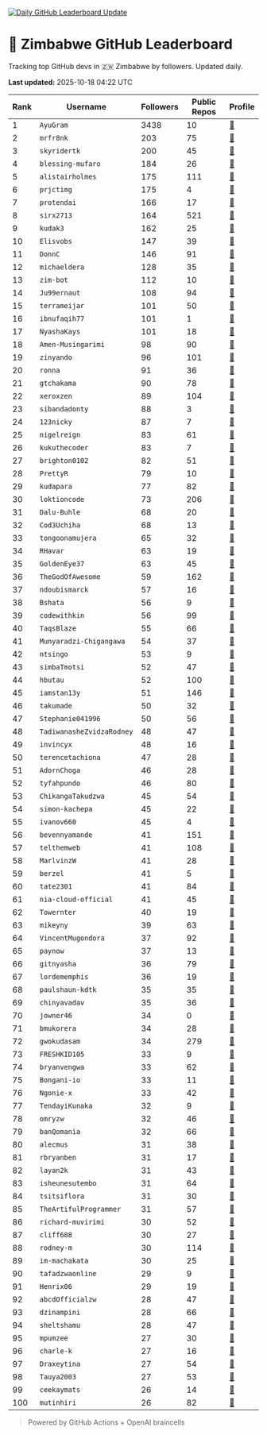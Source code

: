 [![Daily GitHub Leaderboard Update](https://github.com/bevennyamande/zim_leaderboard/actions/workflows/leaderboard.yml/badge.svg)](https://github.com/bevennyamande/zim_leaderboard/actions/workflows/leaderboard.yml)

# 🦍 Zimbabwe GitHub Leaderboard

Tracking top GitHub devs in 🇿🇼 Zimbabwe by followers. Updated daily.

<!-- START LEADERBOARD -->
**Last updated:** 2025-10-18 04:22 UTC  

| Rank | Username | Followers | Public Repos | Profile |
|------|----------|-----------|--------------|---------|
| 1 | `AyuGram` | 3438 | 10 | [🔗](https://github.com/AyuGram) |
| 2 | `mrfr8nk` | 203 | 75 | [🔗](https://github.com/mrfr8nk) |
| 3 | `skyridertk` | 200 | 45 | [🔗](https://github.com/skyridertk) |
| 4 | `blessing-mufaro` | 184 | 26 | [🔗](https://github.com/blessing-mufaro) |
| 5 | `alistairholmes` | 175 | 111 | [🔗](https://github.com/alistairholmes) |
| 6 | `prjctimg` | 175 | 4 | [🔗](https://github.com/prjctimg) |
| 7 | `protendai` | 166 | 17 | [🔗](https://github.com/protendai) |
| 8 | `sirx2713` | 164 | 521 | [🔗](https://github.com/sirx2713) |
| 9 | `kudak3` | 162 | 25 | [🔗](https://github.com/kudak3) |
| 10 | `Elisvobs` | 147 | 39 | [🔗](https://github.com/Elisvobs) |
| 11 | `DonnC` | 146 | 91 | [🔗](https://github.com/DonnC) |
| 12 | `michaeldera` | 128 | 35 | [🔗](https://github.com/michaeldera) |
| 13 | `zim-bot` | 112 | 10 | [🔗](https://github.com/zim-bot) |
| 14 | `Ju99ernaut` | 108 | 94 | [🔗](https://github.com/Ju99ernaut) |
| 15 | `terrameijar` | 101 | 50 | [🔗](https://github.com/terrameijar) |
| 16 | `ibnufaqih77` | 101 | 1 | [🔗](https://github.com/ibnufaqih77) |
| 17 | `NyashaKays` | 101 | 18 | [🔗](https://github.com/NyashaKays) |
| 18 | `Amen-Musingarimi` | 98 | 90 | [🔗](https://github.com/Amen-Musingarimi) |
| 19 | `zinyando` | 96 | 101 | [🔗](https://github.com/zinyando) |
| 20 | `ronna` | 91 | 36 | [🔗](https://github.com/ronna) |
| 21 | `gtchakama` | 90 | 78 | [🔗](https://github.com/gtchakama) |
| 22 | `xeroxzen` | 89 | 104 | [🔗](https://github.com/xeroxzen) |
| 23 | `sibandadonty` | 88 | 3 | [🔗](https://github.com/sibandadonty) |
| 24 | `123nicky` | 87 | 7 | [🔗](https://github.com/123nicky) |
| 25 | `nigelreign` | 83 | 61 | [🔗](https://github.com/nigelreign) |
| 26 | `kukuthecoder` | 83 | 7 | [🔗](https://github.com/kukuthecoder) |
| 27 | `brighton0102` | 82 | 51 | [🔗](https://github.com/brighton0102) |
| 28 | `PrettyR` | 79 | 10 | [🔗](https://github.com/PrettyR) |
| 29 | `kudapara` | 77 | 82 | [🔗](https://github.com/kudapara) |
| 30 | `loktioncode` | 73 | 206 | [🔗](https://github.com/loktioncode) |
| 31 | `Dalu-Buhle` | 68 | 20 | [🔗](https://github.com/Dalu-Buhle) |
| 32 | `Cod3Uchiha` | 68 | 13 | [🔗](https://github.com/Cod3Uchiha) |
| 33 | `tongoonamujera` | 65 | 32 | [🔗](https://github.com/tongoonamujera) |
| 34 | `RHavar` | 63 | 19 | [🔗](https://github.com/RHavar) |
| 35 | `GoldenEye37` | 63 | 45 | [🔗](https://github.com/GoldenEye37) |
| 36 | `TheGodOfAwesome` | 59 | 162 | [🔗](https://github.com/TheGodOfAwesome) |
| 37 | `ndoubismarck` | 57 | 16 | [🔗](https://github.com/ndoubismarck) |
| 38 | `Bshata` | 56 | 9 | [🔗](https://github.com/Bshata) |
| 39 | `codewithkin` | 56 | 99 | [🔗](https://github.com/codewithkin) |
| 40 | `TaqsBlaze` | 55 | 66 | [🔗](https://github.com/TaqsBlaze) |
| 41 | `Munyaradzi-Chigangawa` | 54 | 37 | [🔗](https://github.com/Munyaradzi-Chigangawa) |
| 42 | `ntsingo` | 53 | 9 | [🔗](https://github.com/ntsingo) |
| 43 | `simbaTmotsi` | 52 | 47 | [🔗](https://github.com/simbaTmotsi) |
| 44 | `hbutau` | 52 | 100 | [🔗](https://github.com/hbutau) |
| 45 | `iamstan13y` | 51 | 146 | [🔗](https://github.com/iamstan13y) |
| 46 | `takumade` | 50 | 32 | [🔗](https://github.com/takumade) |
| 47 | `Stephanie041996` | 50 | 56 | [🔗](https://github.com/Stephanie041996) |
| 48 | `TadiwanasheZvidzaRodney` | 48 | 47 | [🔗](https://github.com/TadiwanasheZvidzaRodney) |
| 49 | `invincyx` | 48 | 16 | [🔗](https://github.com/invincyx) |
| 50 | `terencetachiona` | 47 | 28 | [🔗](https://github.com/terencetachiona) |
| 51 | `AdornChoga` | 46 | 28 | [🔗](https://github.com/AdornChoga) |
| 52 | `tyfahpundo` | 46 | 80 | [🔗](https://github.com/tyfahpundo) |
| 53 | `ChikangaTakudzwa` | 45 | 54 | [🔗](https://github.com/ChikangaTakudzwa) |
| 54 | `simon-kachepa` | 45 | 22 | [🔗](https://github.com/simon-kachepa) |
| 55 | `ivanov660` | 45 | 4 | [🔗](https://github.com/ivanov660) |
| 56 | `bevennyamande` | 41 | 151 | [🔗](https://github.com/bevennyamande) |
| 57 | `telthemweb` | 41 | 108 | [🔗](https://github.com/telthemweb) |
| 58 | `MarlvinzW` | 41 | 28 | [🔗](https://github.com/MarlvinzW) |
| 59 | `berzel` | 41 | 5 | [🔗](https://github.com/berzel) |
| 60 | `tate2301` | 41 | 84 | [🔗](https://github.com/tate2301) |
| 61 | `nia-cloud-official` | 41 | 45 | [🔗](https://github.com/nia-cloud-official) |
| 62 | `Towernter` | 40 | 19 | [🔗](https://github.com/Towernter) |
| 63 | `mikeyny` | 39 | 63 | [🔗](https://github.com/mikeyny) |
| 64 | `VincentMugondora` | 37 | 92 | [🔗](https://github.com/VincentMugondora) |
| 65 | `paynow` | 37 | 13 | [🔗](https://github.com/paynow) |
| 66 | `gitnyasha` | 36 | 79 | [🔗](https://github.com/gitnyasha) |
| 67 | `lordememphis` | 36 | 19 | [🔗](https://github.com/lordememphis) |
| 68 | `paulshaun-kdtk` | 35 | 35 | [🔗](https://github.com/paulshaun-kdtk) |
| 69 | `chinyavadav` | 35 | 36 | [🔗](https://github.com/chinyavadav) |
| 70 | `jowner46` | 34 | 0 | [🔗](https://github.com/jowner46) |
| 71 | `bmukorera` | 34 | 28 | [🔗](https://github.com/bmukorera) |
| 72 | `gwokudasam` | 34 | 279 | [🔗](https://github.com/gwokudasam) |
| 73 | `FRESHKID105` | 33 | 9 | [🔗](https://github.com/FRESHKID105) |
| 74 | `bryanvengwa` | 33 | 62 | [🔗](https://github.com/bryanvengwa) |
| 75 | `Bongani-io` | 33 | 11 | [🔗](https://github.com/Bongani-io) |
| 76 | `Ngonie-x` | 33 | 42 | [🔗](https://github.com/Ngonie-x) |
| 77 | `TendayiKunaka` | 32 | 9 | [🔗](https://github.com/TendayiKunaka) |
| 78 | `omryzw` | 32 | 46 | [🔗](https://github.com/omryzw) |
| 79 | `banQomania` | 32 | 66 | [🔗](https://github.com/banQomania) |
| 80 | `alecmus` | 31 | 38 | [🔗](https://github.com/alecmus) |
| 81 | `rbryanben` | 31 | 17 | [🔗](https://github.com/rbryanben) |
| 82 | `layan2k` | 31 | 43 | [🔗](https://github.com/layan2k) |
| 83 | `isheunesutembo` | 31 | 64 | [🔗](https://github.com/isheunesutembo) |
| 84 | `tsitsiflora` | 31 | 30 | [🔗](https://github.com/tsitsiflora) |
| 85 | `TheArtifulProgrammer` | 31 | 57 | [🔗](https://github.com/TheArtifulProgrammer) |
| 86 | `richard-muvirimi` | 30 | 52 | [🔗](https://github.com/richard-muvirimi) |
| 87 | `cliff688` | 30 | 27 | [🔗](https://github.com/cliff688) |
| 88 | `rodney-m` | 30 | 114 | [🔗](https://github.com/rodney-m) |
| 89 | `im-machakata` | 30 | 25 | [🔗](https://github.com/im-machakata) |
| 90 | `tafadzwaonline` | 29 | 9 | [🔗](https://github.com/tafadzwaonline) |
| 91 | `Henrix06` | 29 | 19 | [🔗](https://github.com/Henrix06) |
| 92 | `abcdOfficialzw` | 28 | 47 | [🔗](https://github.com/abcdOfficialzw) |
| 93 | `dzinampini` | 28 | 66 | [🔗](https://github.com/dzinampini) |
| 94 | `sheltshamu` | 28 | 47 | [🔗](https://github.com/sheltshamu) |
| 95 | `mpumzee` | 27 | 30 | [🔗](https://github.com/mpumzee) |
| 96 | `charle-k` | 27 | 16 | [🔗](https://github.com/charle-k) |
| 97 | `Draxeytina` | 27 | 54 | [🔗](https://github.com/Draxeytina) |
| 98 | `Tauya2003` | 27 | 53 | [🔗](https://github.com/Tauya2003) |
| 99 | `ceekaymats` | 26 | 14 | [🔗](https://github.com/ceekaymats) |
| 100 | `mutinhiri` | 26 | 82 | [🔗](https://github.com/mutinhiri) |
<!-- END LEADERBOARD -->

> Powered by GitHub Actions + OpenAI braincells
